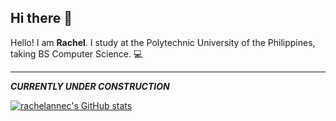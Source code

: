 ## Hi there 👋

Hello! I am **Rachel**. I study at the Polytechnic University of the Philippines, taking BS Computer Science. 💻

<hr>

***CURRENTLY UNDER CONSTRUCTION***

[![rachelannec's GitHub stats](https://github-readme-stats.vercel.app/api?username=rachelannec)](https://github.com/anuraghazra/github-readme-stats)


<!--
**rachelannec/rachelannec** is a ✨ _special_ ✨ repository because its `README.md` (this file) appears on your GitHub profile.


Here are some ideas to get you started:

- 🔭 I’m currently working on ...
- 🌱 I’m currently learning ...
- 👯 I’m looking to collaborate on ...
- 🤔 I’m looking for help with ...
- 💬 Ask me about ...
- 📫 How to reach me: ...
- 😄 Pronouns: ...
- ⚡ Fun fact: ...
-->
